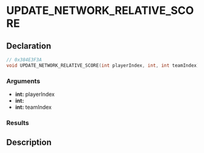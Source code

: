 # UPDATE_NETWORK_RELATIVE_SCORE

## Declaration
```cpp
// 0x384E3F3A
void UPDATE_NETWORK_RELATIVE_SCORE(int playerIndex, int, int teamIndex);
```

### Arguments
- **int:** playerIndex
- **int:**
- **int:** teamIndex

### Results

## Description
